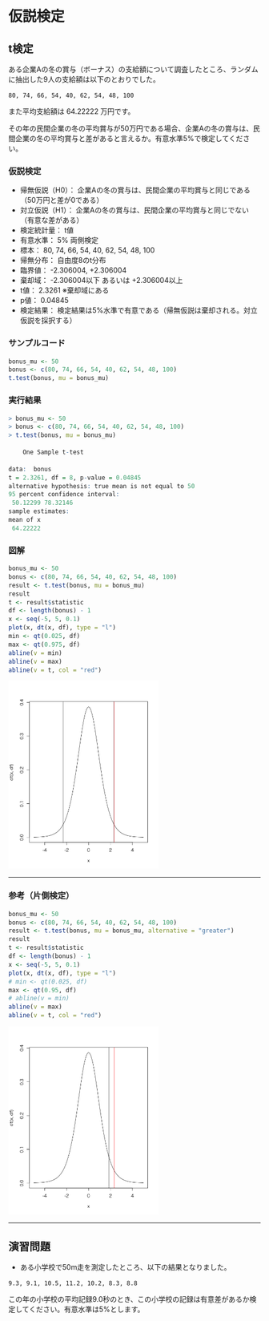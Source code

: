 # 仮説検定

## t検定

ある企業Aの冬の賞与（ボーナス）の支給額について調査したところ、ランダムに抽出した9人の支給額は以下のとおりでした。

```
80, 74, 66, 54, 40, 62, 54, 48, 100
```

また平均支給額は 64.22222 万円です。

その年の民間企業の冬の平均賞与が50万円である場合、企業Aの冬の賞与は、民間企業の冬の平均賞与と差があると言えるか。有意水準5%で検定してください。

### 仮説検定

* 帰無仮説（H0）： 企業Aの冬の賞与は、民間企業の平均賞与と同じである（50万円と差が0である）
* 対立仮説（H1）： 企業Aの冬の賞与は、民間企業の平均賞与と同じでない（有意な差がある）
* 検定統計量： t値
* 有意水準： 5% 両側検定
* 標本： 80, 74, 66, 54, 40, 62, 54, 48, 100
* 帰無分布： 自由度8のt分布
* 臨界値： -2.306004, +2.306004
* 棄却域： -2.306004以下 あるいは +2.306004以上
* t値： 2.3261 ※棄却域にある
* p値： 0.04845
* 検定結果： 検定結果は5%水準で有意である（帰無仮説は棄却される。対立仮説を採択する）


### サンプルコード

```r
bonus_mu <- 50
bonus <- c(80, 74, 66, 54, 40, 62, 54, 48, 100)
t.test(bonus, mu = bonus_mu)
```

### 実行結果

```r
> bonus_mu <- 50
> bonus <- c(80, 74, 66, 54, 40, 62, 54, 48, 100)
> t.test(bonus, mu = bonus_mu)

	One Sample t-test

data:  bonus
t = 2.3261, df = 8, p-value = 0.04845
alternative hypothesis: true mean is not equal to 50
95 percent confidence interval:
 50.12299 78.32146
sample estimates:
mean of x 
 64.22222 
```

### 図解

```r
bonus_mu <- 50
bonus <- c(80, 74, 66, 54, 40, 62, 54, 48, 100)
result <- t.test(bonus, mu = bonus_mu)
result
t <- result$statistic
df <- length(bonus) - 1
x <- seq(-5, 5, 0.1)
plot(x, dt(x, df), type = "l")
min <- qt(0.025, df)
max <- qt(0.975, df)
abline(v = min)
abline(v = max)
abline(v = t, col = "red")
```

<img src="../img/day/044.png" width="300px">

---

### 参考（片側検定）

```r
bonus_mu <- 50
bonus <- c(80, 74, 66, 54, 40, 62, 54, 48, 100)
result <- t.test(bonus, mu = bonus_mu, alternative = "greater")
result
t <- result$statistic
df <- length(bonus) - 1
x <- seq(-5, 5, 0.1)
plot(x, dt(x, df), type = "l")
# min <- qt(0.025, df)
max <- qt(0.95, df)
# abline(v = min)
abline(v = max)
abline(v = t, col = "red")
```

<img src="../img/day/045.png" width="300px">

---

## 演習問題

* ある小学校で50m走を測定したところ、以下の結果となりました。

```
9.3, 9.1, 10.5, 11.2, 10.2, 8.3, 8.8
```

この年の小学校の平均記録9.0秒のとき、この小学校の記録は有意差があるか検定してください。有意水準は5%とします。
